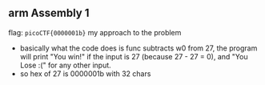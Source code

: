 ## arm Assembly 1
flag: `picoCTF{0000001b}`
my approach to the problem
- basically what the code does is func subtracts w0  from 27, the program will print "You win!" if the input is 27 (because 27 - 27 = 0), and "You Lose :(" for any other input.
- so hex of 27 is 0000001b with 32 chars